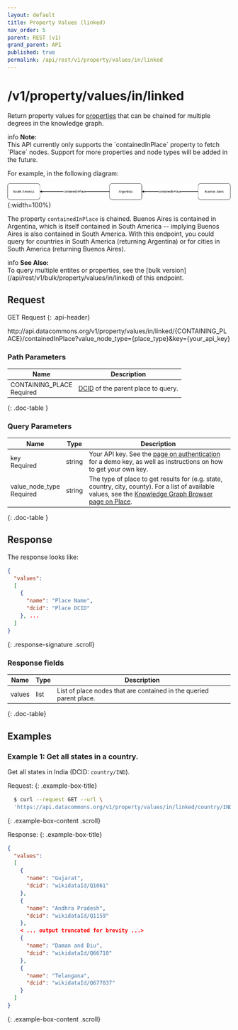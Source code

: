 ```yaml
---
layout: default
title: Property Values (linked)
nav_order: 5
parent: REST (v1)
grand_parent: API
published: true
permalink: /api/rest/v1/property/values/in/linked
---
```


# /v1/property/values/in/linked

Return property values for [properties](/glossary.html#property) that can be
chained for multiple degrees in the knowledge graph.

<div markdown="span" class="alert alert-info" role="alert">
   <span class="material-icons md-16">info </span><b>Note:</b><br />
   This API currently only supports the `containedInPlace` property to fetch `Place` nodes. Support for more properties and node types will be added in the future.
</div>

For example, in the following diagram:

![Example of a chained property](/assets/images/rest/property_value_direction_example.png){:width=100%}

The property `containedInPlace` is chained. Buenos Aires is contained in
Argentina, which is itself contained in South America -- implying Buenos Aires
is also contained in South America. With this endpoint, you could query for
countries in South America (returning Argentina) or for cities in South America
(returning Buenos Aires).

<div markdown="span" class="alert alert-warning" role="alert">
    <span class="material-icons md-16">info </span><b>See Also:</b><br />
    To query multiple entites or properties, see the [bulk version](/api/rest/v1/bulk/property/values/in/linked) of this endpoint.
</div>

## Request

GET Request
{: .api-header}

<div class="api-signature">
http://api.datacommons.org/v1/property/values/in/linked/{CONTAINING_PLACE}/containedInPlace?value_node_type={place_type}&key={your_api_key}
</div>

<script src="/assets/js/syntax_highlighting.js"></script>

### Path Parameters

| Name                                                | Description                   |
| --------------------------------------------------- | ----------------------------- |
| CONTAINING_PLACE <br /> <required-tag>Required</required-tag> | [DCID](/glossary.html#dcid) of the parent place to query.|
{: .doc-table }

### Query Parameters

| Name                                               | Type | Description               |
| -------------------------------------------------- | ---- | ------------------------- |
| key <br /> <required-tag>Required</required-tag>   | string | Your API key. See the [page on authentication](/api/rest/v1/getting_started#authentication) for a demo key, as well as instructions on how to get your own key. |
| value_node_type <br /> <required-tag>Required</required-tag> | string | The type of place to get results for (e.g. state, country, city, county). For a list of available values, see the [Knowledge Graph Browser page on Place](https://datacommons.org/browser/Place).|
{: .doc-table }

## Response

The response looks like:

```json
{
  "values":
  [
    {
      "name": "Place Name",
      "dcid": "Place DCID"
    }, ...
  ]
}
```
{: .response-signature .scroll}

### Response fields

| Name     | Type   | Description                |
| -------- | ------ | -------------------------- |
| values    | list   | List of place nodes that are contained in the queried parent place. |
{: .doc-table}

## Examples

### Example 1: Get all states in a country.

Get all states in India (DCID: `country/IND`).

Request:
{: .example-box-title}
```bash
  $ curl --request GET --url \
  'https://api.datacommons.org/v1/property/values/in/linked/country/IND/containedInPlace?value_node_type=State&key=AIzaSyCTI4Xz-UW_G2Q2RfknhcfdAnTHq5X5XuI'
```
{: .example-box-content .scroll}

Response:
{: .example-box-title}
```json
{
  "values":
  [
    {
      "name": "Gujarat",
      "dcid": "wikidataId/Q1061"
    },
    {
      "name": "Andhra Pradesh",
      "dcid": "wikidataId/Q1159"
    },
    < ... output truncated for brevity ...>
    {
      "name": "Daman and Diu",
      "dcid": "wikidataId/Q66710"
    },
    {
      "name": "Telangana",
      "dcid": "wikidataId/Q677037"
    }
  ]
}
```
{: .example-box-content .scroll}
